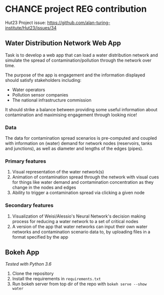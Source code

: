 CHANCE project REG contribution
========

Hut23 Project issue: https://github.com/alan-turing-institute/Hut23/issues/34

Water Distribution Network Web App
----

Task is to develop a web app that can load a water distribution network and simulate the spread of contamination/pollution through the network over time.

The purpose of the app is engagement and the information displayed should satisfy stakeholders including:

- Water operators
- Pollution sensor companies
- The national infrastructure commission

It should strike a balance between providing some useful information about contamination and maximising engagement through looking nice!

### Data

The data for contamination spread scenarios is pre-computed and coupled with information on (water) demand for network nodes (reservoirs, tanks and junctions), as well as diameter and lengths of the edges (pipes).

### Primary features

1. Visual representation of the water network(s)
2. Animation of contamination spread through the network with visual cues for things like water demand and contamination concentration as they change in the nodes and edges
3. Ability to trigger a contamination spread via clicking a given node

### Secondary features

1. Visualization of Weisi/Alessio's Neural Network's decision making process for reducing a water network to a set of critical nodes
2. A version of the app that water networks can input their own water networks and contamination scenario data to, by uploading files in a format specified by the app

Bokeh App
-------

*Tested with Python 3.6*

1. Clone the repository
2. Install the requirements in `requirements.txt`
3. Run bokeh server from top dir of the repo with `bokeh serve --show water`
